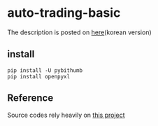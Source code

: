 # auto-trading-basic
The description is posted on [here](https://blog.naver.com/kyy0810/221498289772)(korean version)

## install

```
pip install -U pybithumb
pip install openpyxl
```



## Reference

Source codes rely heavily on [this project](https://github.com/sharebook-kr/book-cryptocurrency)

